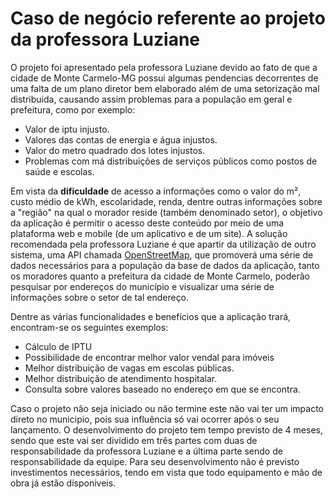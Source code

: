 # Caso de negócio referente ao projeto da professora Luziane

O projeto foi apresentado pela professora Luziane devido ao fato de que a cidade de Monte Carmelo-MG possui algumas pendencias decorrentes de uma falta de um plano diretor bem elaborado além de uma setorização mal distribuida, causando assim problemas para a população em geral e prefeitura, como por exemplo: 

- Valor de iptu injusto.
- Valores das contas de energia e água injustos.
- Valor do metro quadrado dos lotes injustos.
- Problemas com má distribuições de serviços públicos como postos de saúde e escolas.

Em vista da **dificuldade** de acesso a informações como o valor do m², custo médio de kWh, escolaridade, renda, dentre outras informações sobre a "região" na qual o morador reside (também denominado setor), o objetivo da aplicação é permitir o acesso deste conteúdo por meio de uma plataforma web e mobile (de um aplicativo e de um site).
A solução recomendada pela professora Luziane é que apartir da utilização de outro sistema, uma API chamada [OpenStreetMap](https://www.openstreetmap.org/about), que promoverá uma série de dados necessários para a população da base de dados da aplicação, tanto os moradores quanto a prefeitura da cidade de Monte Carmelo, poderão pesquisar por endereços do município e visualizar uma série de informações sobre o setor de tal endereço.

Dentre as várias funcionalidades e benefícios que a aplicação trará, encontram-se os seguintes exemplos:

- Cálculo de IPTU
- Possibilidade de encontrar melhor valor vendal para imóveis
- Melhor distribuição de vagas em escolas públicas.
- Melhor distribuição de atendimento hospitalar.
- Consulta sobre valores baseado no endereço em que se encontra.

Caso o projeto não seja iniciado ou não termine este não vai ter um impacto direto no municipio, pois sua influência só vai ocorrer após o seu lançamento.
O desenvolvimento do projeto tem tempo previsto de 4 meses, sendo que este vai ser dividido em três partes com duas de responsabilidade da professora Luziane e a última parte sendo de responsabilidade da equipe. Para seu desenvolvimento não é previsto investimentos necessários, tendo em vista que todo equipamento e mão de obra já estão disponiveis.
